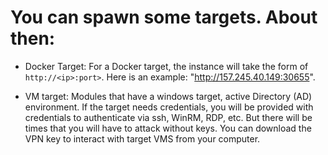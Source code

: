 # You can spawn some targets. About then:

- Docker Target: For a Docker target, the instance will take the form of `http://<ip>:port>`. Here is an example: "http://157.245.40.149:30655".

- VM target: Modules that have a windows target, active Directory (AD) environment. If the target needs credentials, you will be provided with credentials to authenticate via ssh, WinRM, RDP, etc. But there will be times that you will have to attack without keys. You can download the VPN key to interact with target VMS from your computer.
